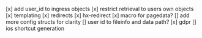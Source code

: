 \[x\] add user_id to ingress objects
\[x\] restrict retrieval to users own objects
\[x\] templating
\[x\] redirects
\[x\] hx-redirect
\[x\] macro for pagedata?
\[\] add more config structs for clarity
\[\] user id to fileinfo and data path?
\[x\] gdpr
\[\] ios shortcut generation
